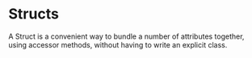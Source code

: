 Structs
=======

A Struct is a convenient way to bundle a number of attributes 
together, using accessor methods, without having to write an 
explicit class. 
